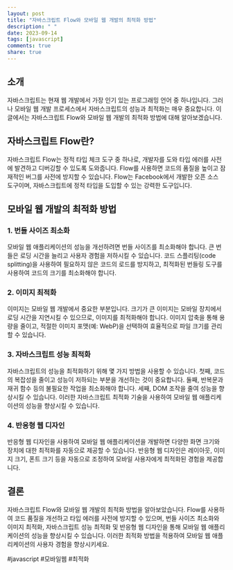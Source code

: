 ```yaml
---
layout: post
title: "자바스크립트 Flow와 모바일 웹 개발의 최적화 방법"
description: " "
date: 2023-09-14
tags: [javascript]
comments: true
share: true
---
```


## 소개

자바스크립트는 현재 웹 개발에서 가장 인기 있는 프로그래밍 언어 중 하나입니다. 그러나 모바일 웹 개발 프로세스에서 자바스크립트의 성능과 최적화는 매우 중요합니다. 이 글에서는 자바스크립트 Flow와 모바일 웹 개발의 최적화 방법에 대해 알아보겠습니다.

## 자바스크립트 Flow란?

자바스크립트 Flow는 정적 타입 체크 도구 중 하나로, 개발자를 도와 타입 에러를 사전에 발견하고 디버깅할 수 있도록 도와줍니다. Flow를 사용하면 코드의 품질을 높이고 잠재적인 버그를 사전에 방지할 수 있습니다. Flow는 Facebook에서 개발한 오픈 소스 도구이며, 자바스크립트에 정적 타입을 도입할 수 있는 강력한 도구입니다.

## 모바일 웹 개발의 최적화 방법

### 1. 번들 사이즈 최소화

모바일 웹 애플리케이션의 성능을 개선하려면 번들 사이즈를 최소화해야 합니다. 큰 번들은 로딩 시간을 늘리고 사용자 경험을 저하시킬 수 있습니다. 코드 스플리팅(code splitting)을 사용하여 필요하지 않은 코드의 로드를 방지하고, 최적화된 번들링 도구를 사용하여 코드의 크기를 최소화해야 합니다.

### 2. 이미지 최적화

이미지는 모바일 웹 개발에서 중요한 부분입니다. 크기가 큰 이미지는 모바일 장치에서 로딩 시간을 지연시킬 수 있으므로, 이미지를 최적화해야 합니다. 이미지 압축을 통해 용량을 줄이고, 적절한 이미지 포맷(예: WebP)을 선택하여 효율적으로 파일 크기를 관리할 수 있습니다.

### 3. 자바스크립트 성능 최적화

자바스크립트의 성능을 최적화하기 위해 몇 가지 방법을 사용할 수 있습니다. 첫째, 코드의 복잡성을 줄이고 성능이 저하되는 부분을 개선하는 것이 중요합니다. 둘째, 반복문과 재귀 함수 등의 불필요한 작업을 최소화해야 합니다. 세째, DOM 조작을 줄여 성능을 향상시킬 수 있습니다. 이러한 자바스크립트 최적화 기술을 사용하여 모바일 웹 애플리케이션의 성능을 향상시킬 수 있습니다.

### 4. 반응형 웹 디자인

반응형 웹 디자인을 사용하여 모바일 웹 애플리케이션을 개발하면 다양한 화면 크기와 장치에 대한 최적화를 자동으로 제공할 수 있습니다. 반응형 웹 디자인은 레이아웃, 이미지 크기, 폰트 크기 등을 자동으로 조정하여 모바일 사용자에게 최적화된 경험을 제공합니다.

## 결론

자바스크립트 Flow와 모바일 웹 개발의 최적화 방법을 알아보았습니다. Flow를 사용하여 코드 품질을 개선하고 타입 에러를 사전에 방지할 수 있으며, 번들 사이즈 최소화와 이미지 최적화, 자바스크립트 성능 최적화 및 반응형 웹 디자인을 통해 모바일 웹 애플리케이션의 성능을 향상시킬 수 있습니다. 이러한 최적화 방법을 적용하여 모바일 웹 애플리케이션의 사용자 경험을 향상시키세요.

#javascript #모바일웹 #최적화